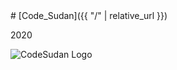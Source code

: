 <link rel="stylesheet" type="text/css" media="all" href="https://github.com/code-sudan/home/tree/master/assets/css/front.css" />
# [Code_Sudan]({{ "/" | relative_url }})

2020

![CodeSudan Logo](/images/icon1.png)
